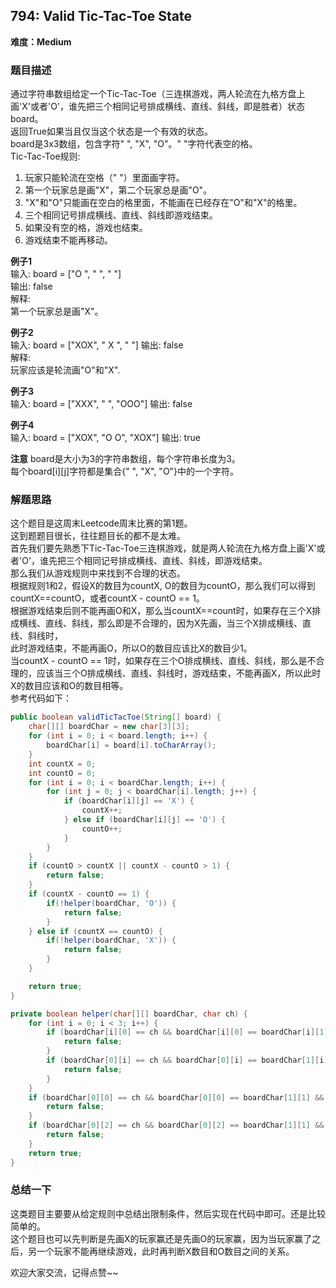 ## 794: Valid Tic-Tac-Toe State
**难度：Medium**
### 题目描述
通过字符串数组给定一个Tic-Tac-Toe（三连棋游戏，两人轮流在九格方盘上画'X'或者'O'，谁先把三个相同记号排成横线、直线、斜线，即是胜者）状态board。  
返回True如果当且仅当这个状态是一个有效的状态。  
board是3x3数组，包含字符" ", "X", "O"。" "字符代表空的格。  
Tic-Tac-Toe规则:  
1. 玩家只能轮流在空格（" "）里面画字符。
2. 第一个玩家总是画"X"，第二个玩家总是画"O"。
3. "X"和"O"只能画在空白的格里面，不能画在已经存在"O"和"X"的格里。  
4. 三个相同记号排成横线、直线、斜线即游戏结束。
5. 如果没有空的格，游戏也结束。  
6. 游戏结束不能再移动。
  
**例子1**  
输入: board = ["O  ", "   ", "   "]   
输出: false  
解释:  
第一个玩家总是画"X"。    

**例子2**  
输入: board = ["XOX", " X ", "   "]
输出: false  
解释:  
玩家应该是轮流画"O"和"X".  

**例子3**  
输入: board = ["XXX", "   ", "OOO"]
输出: false  
 
**例子4**  
输入: board = ["XOX", "O O", "XOX"]
输出: true  

**注意**
board是大小为3的字符串数组，每个字符串长度为3。  
每个board[i][j]字符都是集合{" ", "X", "O"}中的一个字符。

### 解题思路
这个题目是这周末Leetcode周末比赛的第1题。  
这到题题目很长，往往题目长的都不是太难。  
首先我们要先熟悉下Tic-Tac-Toe三连棋游戏，就是两人轮流在九格方盘上画'X'或者'O'，谁先把三个相同记号排成横线、直线、斜线，即游戏结束。  
那么我们从游戏规则中来找到不合理的状态。  
根据规则1和2，假设X的数目为countX, O的数目为countO，那么我们可以得到countX==countO，或者countX - countO == 1。  
根据游戏结束后则不能再画O和X，那么当countX==count时，如果存在三个X排成横线、直线、斜线，那么即是不合理的，因为X先画，当三个X排成横线、直线、斜线时，  
此时游戏结束，不能再画O，所以O的数目应该比X的数目少1。  
当countX - countO == 1时，如果存在三个O排成横线、直线、斜线，那么是不合理的，应该当三个O排成横线、直线、斜线时，游戏结束，不能再画X，所以此时X的数目应该和O的数目相等。    
参考代码如下：  
```java
public boolean validTicTacToe(String[] board) {
    char[][] boardChar = new char[3][3];
    for (int i = 0; i < board.length; i++) {
        boardChar[i] = board[i].toCharArray();
    }
    int countX = 0;
    int countO = 0;
    for (int i = 0; i < boardChar.length; i++) {
        for (int j = 0; j < boardChar[i].length; j++) {
            if (boardChar[i][j] == 'X') {
                countX++;
            } else if (boardChar[i][j] == 'O') {
                countO++;
            }
        }
    }
    if (countO > countX || countX - countO > 1) {
        return false;
    }
    if (countX - countO == 1) {
        if(!helper(boardChar, 'O')) {
            return false;
        }
    } else if (countX == countO) {
        if(!helper(boardChar, 'X')) {
            return false;
        }
    }

    return true;
}

private boolean helper(char[][] boardChar, char ch) {
    for (int i = 0; i < 3; i++) {
        if (boardChar[i][0] == ch && boardChar[i][0] == boardChar[i][1] && boardChar[i][1] == boardChar[i][2]) {
            return false;
        }
        if (boardChar[0][i] == ch && boardChar[0][i] == boardChar[1][i] && boardChar[1][i] == boardChar[2][i]) {
            return false;
        }
    }
    if (boardChar[0][0] == ch && boardChar[0][0] == boardChar[1][1] && boardChar[1][1] == boardChar[2][2]) {
        return false;
    }
    if (boardChar[0][2] == ch && boardChar[0][2] == boardChar[1][1] && boardChar[1][1] == boardChar[2][0]) {
        return false;
    }
    return true;
}
```

### 总结一下
这类题目主要要从给定规则中总结出限制条件，然后实现在代码中即可。还是比较简单的。  
这个题目也可以先判断是先画X的玩家赢还是先画O的玩家赢，因为当玩家赢了之后，另一个玩家不能再继续游戏，此时再判断X数目和O数目之间的关系。  

欢迎大家交流，记得点赞~~




